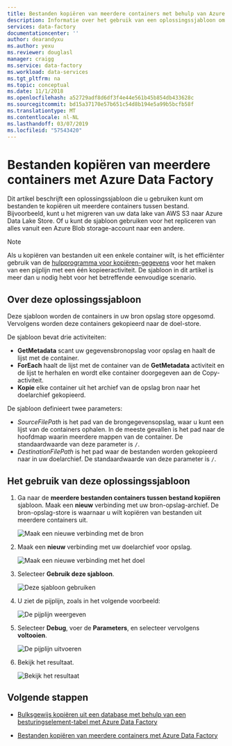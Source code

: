 ```yaml
---
title: Bestanden kopiëren van meerdere containers met behulp van Azure Data Factory | Microsoft Docs
description: Informatie over het gebruik van een oplossingssjabloon om bestanden te kopiëren uit meerdere containers met behulp van Azure Data Factory.
services: data-factory
documentationcenter: ''
author: dearandyxu
ms.author: yexu
ms.reviewer: douglasl
manager: craigg
ms.service: data-factory
ms.workload: data-services
ms.tgt_pltfrm: na
ms.topic: conceptual
ms.date: 11/1/2018
ms.openlocfilehash: a52729adf8d6df3f4e44e561b45b854db433628c
ms.sourcegitcommit: bd15a37170e57b651c54d8b194e5a99b5bcfb58f
ms.translationtype: MT
ms.contentlocale: nl-NL
ms.lasthandoff: 03/07/2019
ms.locfileid: "57543420"
---
```

# <a name="copy-files-from-multiple-containers-with-azure-data-factory"></a>Bestanden kopiëren van meerdere containers met Azure Data Factory

Dit artikel beschrijft een oplossingssjabloon die u gebruiken kunt om bestanden te kopiëren uit meerdere containers tussen bestand. Bijvoorbeeld, kunt u het migreren van uw data lake van AWS S3 naar Azure Data Lake Store. Of u kunt de sjabloon gebruiken voor het repliceren van alles vanuit een Azure Blob storage-account naar een andere.

> [!NOTE]
> Als u kopiëren van bestanden uit een enkele container wilt, is het efficiënter gebruik van de [hulpprogramma voor kopiëren-gegevens](copy-data-tool.md) voor het maken van een pijplijn met een één kopieeractiviteit. De sjabloon in dit artikel is meer dan u nodig hebt voor het betreffende eenvoudige scenario.

## <a name="about-this-solution-template"></a>Over deze oplossingssjabloon

Deze sjabloon worden de containers in uw bron opslag store opgesomd. Vervolgens worden deze containers gekopieerd naar de doel-store.

De sjabloon bevat drie activiteiten:
- **GetMetadata** scant uw gegevensbronopslag voor opslag en haalt de lijst met de container.
- **ForEach** haalt de lijst met de container van de **GetMetadata** activiteit en de lijst te herhalen en wordt elke container doorgegeven aan de Copy-activiteit.
- **Kopie** elke container uit het archief van de opslag bron naar het doelarchief gekopieerd.

De sjabloon definieert twee parameters:
- *SourceFilePath* is het pad van de brongegevensopslag, waar u kunt een lijst van de containers ophalen. In de meeste gevallen is het pad naar de hoofdmap waarin meerdere mappen van de container. De standaardwaarde van deze parameter is `/`.
- *DestinationFilePath* is het pad waar de bestanden worden gekopieerd naar in uw doelarchief. De standaardwaarde van deze parameter is `/`.

## <a name="how-to-use-this-solution-template"></a>Het gebruik van deze oplossingssjabloon

1. Ga naar de **meerdere bestanden containers tussen bestand kopiëren** sjabloon. Maak een **nieuw** verbinding met uw bron-opslag-archief. De bron-opslag-store is waarnaar u wilt kopiëren van bestanden uit meerdere containers uit.

    ![Maak een nieuwe verbinding met de bron](media/solution-template-copy-files-multiple-containers/copy-files-multiple-containers-image1.png)

2. Maak een **nieuw** verbinding met uw doelarchief voor opslag.

    ![Maak een nieuwe verbinding met het doel](media/solution-template-copy-files-multiple-containers/copy-files-multiple-containers-image2.png)

3. Selecteer **Gebruik deze sjabloon**.

    ![Deze sjabloon gebruiken](media/solution-template-copy-files-multiple-containers/copy-files-multiple-containers-image3.png)
    
4. U ziet de pijplijn, zoals in het volgende voorbeeld:

    ![De pijplijn weergeven](media/solution-template-copy-files-multiple-containers/copy-files-multiple-containers-image4.png)

5. Selecteer **Debug**, voer de **Parameters**, en selecteer vervolgens **voltooien**.

    ![De pijplijn uitvoeren](media/solution-template-copy-files-multiple-containers/copy-files-multiple-containers-image5.png)

6. Bekijk het resultaat.

    ![Bekijk het resultaat](media/solution-template-copy-files-multiple-containers/copy-files-multiple-containers-image6.png)

## <a name="next-steps"></a>Volgende stappen

- [Bulksgewijs kopiëren uit een database met behulp van een besturingselement-tabel met Azure Data Factory](solution-template-bulk-copy-with-control-table.md)

- [Bestanden kopiëren van meerdere containers met Azure Data Factory](solution-template-copy-files-multiple-containers.md)